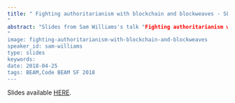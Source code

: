 ```yaml
---
title: " Fighting authoritarianism with blockchain and blockweaves - SLIDES - Code BEAM SF 2018
"
abstract: "Slides from Sam Williams's talk "Fighting authoritarianism with blockchain and blockweaves" - Code BEAM SF 2018
"
image: fighting-authoritarianism-with-blockchain-and-blockweaves
speaker_id: sam-williams
type: slides
keywords: 
date: 2018-04-25
tags: BEAM,Code BEAM SF 2018
---
```

Slides available <a href="http://s3.amazonaws.com/erlang-conferences-production/media/files/000/000/899/original/Sam_Williams_-_Fighting_authoritarianism_with_blockchain_and_blockweaves.pdf?1524648624" target="_blank">HERE</a>.
